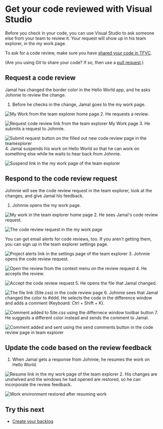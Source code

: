 <properties
	pageTitle="Get your code reviewed with Visual Studio"
  description="Get your code reviewed with Visual Studio"
  services="visual-studio-online"
  documentationCenter = ""
  authors="terryaustin"
  manager="terryaustin"
  editor="terryaustin" /> 

# Get your code reviewed with Visual Studio


Before you check in your code, you can use Visual Studio to ask someone else from your team to review it. Your request will show up in his team explorer, in the my work page.



To ask for a code review, make sure you have [shared your code in TFVC](../share-your-code-in-tfvc-vs.md).



(Are you using Git to share your code? If so, then use a [pull request](https://msdn.microsoft.com/Library/vs/alm/Code/git/pull-requests).)


## Request a code review


Jamal has changed the border color in the Hello World app, and he asks Johnnie to review the change.


1. Before he checks in the change, Jamal goes to the my work page.



![My Work from the team explorer home page](./media/get-code-reviewed-vs/IC682169.png)
2. He requests a review.



![Request code review link from the team explorer My Work page](./media/get-code-reviewed-vs/IC682170.png)
3. He submits a request to Johnnie.



![Submit request button on the filled out new code review page in the teamexplorer](./media/get-code-reviewed-vs/IC682171.png)
4. Jamal suspends his work on Hello World so that he can work on something else while he waits to hear back from Johnnie.



![Suspend link in the my work page of the team explorer](./media/get-code-reviewed-vs/IC682757.png)

## Respond to the code review request


Johnnie will see the code review request in the team explorer, look at the changes, and give Jamal his feedback.


1. Johnnie opens the my work page.



![My work in the team explorer home page](./media/get-code-reviewed-vs/IC682758.png)
2. He sees Jamal's code review request.



![The code review request in the my work page](./media/get-code-reviewed-vs/IC683034.png)



You can get email alerts for code reviews, too. 
If you aren't getting them, you can sign up in the team explorer settings page.



![Project alerts link in the settings page of the team explorer](./media/get-code-reviewed-vs/IC682760.png)
3. Johnnie opens the code review request.



![Open the review from the context menu on the review request](./media/get-code-reviewed-vs/IC683035.png)
4. He accepts the review.



![Accept the code review request](./media/get-code-reviewed-vs/IC683036.png)
5. He opens the file that Jamal changed.



![The file link (Site.css) in the code review page](./media/get-code-reviewed-vs/IC683037.png)
6. Johnnie sees that Jamal changed the color to #ddd. He selects the code in the difference window and adds a comment (Keyboard: Ctrl + Shift + K).



![Comment added to Site.css using the differnece window toolbar button](./media/get-code-reviewed-vs/IC682763.png)
7. He suggests a different color instead and sends the comment to Jamal.



![Comment added and sent using the send comments button in the code review page in team explorer](./media/get-code-reviewed-vs/IC682764.png)

## Update the code based on the review feedback

1. When Jamal gets a response from Johnnie, he resumes the work on Hello World.



![Resume link in the my work page of the team explorer](./media/get-code-reviewed-vs/IC683038.png)
2. His changes are unshelved and the windows he had opened are restored, so he can incorporate the review feedback.



![Work environment restored after resuming work](./media/get-code-reviewed-vs/IC683039.png)

## Try this next

- [Create your backlog](../../work/create-your-backlog-vs.md)
